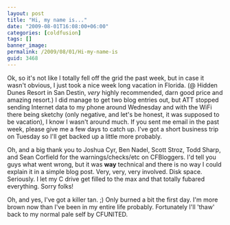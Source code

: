 ```yaml
---
layout: post
title: "Hi, my name is..."
date: "2009-08-01T16:08:00+06:00"
categories: [coldfusion]
tags: []
banner_image: 
permalink: /2009/08/01/Hi-my-name-is
guid: 3468
---
```


Ok, so it's not like I totally fell off the grid the past week, but in case it wasn't obvious, I just took a nice week long vacation in Florida. (@ Hidden Dunes Resort in San Destin, <i>very</i> highly recommended, darn good price and amazing resort.) I did manage to get two blog entries out, but ATT stopped sending Internet data to my phone around Wednesday and with the WiFi there being sketchy (only negative, and let's be honest, it was supposed to be vacation), I know I wasn't around much. If you sent me email in the past week, please give me a few days to catch up. I've got a short business trip on Tuesday so I'll get backed up a little more probably. 

Oh, and a big thank you to Joshua Cyr, Ben Nadel, Scott Stroz, Todd Sharp, and Sean Corfield for the warnings/checks/etc on CFBloggers. I'd tell you guys what went wrong, but it was <b>way</b> technical and there is no way I could explain it in a simple blog post. Very, very, very involved. Disk space. Seriously. I let my C drive get filled to the max and that totally fubared everything. Sorry folks!

Oh, and yes, I've got a killer tan. ;) Only burned a bit the first day. I'm more brown now than I've been in my entire life probably. Fortunately I'll 'thaw' back to my normal pale self by CFUNITED.